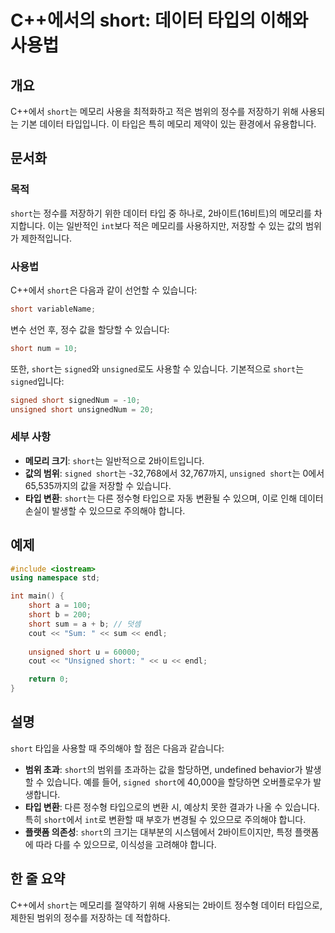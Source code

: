 <!--
Meta Description: # C++에서의 short: 데이터 타입의 이해와 사용법 ## 개요 C++에서 `short`는 메모리 사용을 최적화하고 적은 범위의 정수를 저장하기 위해 사용되는 기본 데이터 타입입니다. 이 타입은 특히 메모리 제약이 있는 환경에서 유용합니다. ## 문서화 ### 목적...
Meta Keywords: short, 있습니다, 데이터, signed, unsigned
-->

# C++에서의 short: 데이터 타입의 이해와 사용법

## 개요
C++에서 `short`는 메모리 사용을 최적화하고 적은 범위의 정수를 저장하기 위해 사용되는 기본 데이터 타입입니다. 이 타입은 특히 메모리 제약이 있는 환경에서 유용합니다.

## 문서화

### 목적
`short`는 정수를 저장하기 위한 데이터 타입 중 하나로, 2바이트(16비트)의 메모리를 차지합니다. 이는 일반적인 `int`보다 적은 메모리를 사용하지만, 저장할 수 있는 값의 범위가 제한적입니다.

### 사용법
C++에서 `short`은 다음과 같이 선언할 수 있습니다:
```cpp
short variableName;
```
변수 선언 후, 정수 값을 할당할 수 있습니다:
```cpp
short num = 10;
```
또한, `short`는 `signed`와 `unsigned`로도 사용할 수 있습니다. 기본적으로 `short`는 `signed`입니다:
```cpp
signed short signedNum = -10;
unsigned short unsignedNum = 20;
```

### 세부 사항
- **메모리 크기**: `short`는 일반적으로 2바이트입니다.
- **값의 범위**: `signed short`는 -32,768에서 32,767까지, `unsigned short`는 0에서 65,535까지의 값을 저장할 수 있습니다.
- **타입 변환**: `short`는 다른 정수형 타입으로 자동 변환될 수 있으며, 이로 인해 데이터 손실이 발생할 수 있으므로 주의해야 합니다.

## 예제
```cpp
#include <iostream>
using namespace std;

int main() {
    short a = 100;
    short b = 200;
    short sum = a + b; // 덧셈
    cout << "Sum: " << sum << endl;
    
    unsigned short u = 60000;
    cout << "Unsigned short: " << u << endl;

    return 0;
}
```

## 설명
`short` 타입을 사용할 때 주의해야 할 점은 다음과 같습니다:
- **범위 초과**: `short`의 범위를 초과하는 값을 할당하면, undefined behavior가 발생할 수 있습니다. 예를 들어, `signed short`에 40,000을 할당하면 오버플로우가 발생합니다.
- **타입 변환**: 다른 정수형 타입으로의 변환 시, 예상치 못한 결과가 나올 수 있습니다. 특히 `short`에서 `int`로 변환할 때 부호가 변경될 수 있으므로 주의해야 합니다.
- **플랫폼 의존성**: `short`의 크기는 대부분의 시스템에서 2바이트이지만, 특정 플랫폼에 따라 다를 수 있으므로, 이식성을 고려해야 합니다.

## 한 줄 요약
C++에서 `short`는 메모리를 절약하기 위해 사용되는 2바이트 정수형 데이터 타입으로, 제한된 범위의 정수를 저장하는 데 적합하다.
